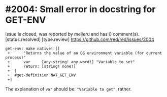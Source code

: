 
#2004: Small error in docstring for GET-ENV
================================================================================
Issue is closed, was reported by meijeru and has 0 comment(s).
[status.resolved] [type.review]
<https://github.com/red/red/issues/2004>

```
get-env: make native! [[
 +      "Returns the value of an OS environment variable (for current process)"
 +      var     [any-string! any-word!] "Variable to set"
 +      return: [string! none!]
 +  ]
 +  #get-definition NAT_GET_ENV
 +]
```

The explanation of `var` should be: `"Variable to get"`, rather.



